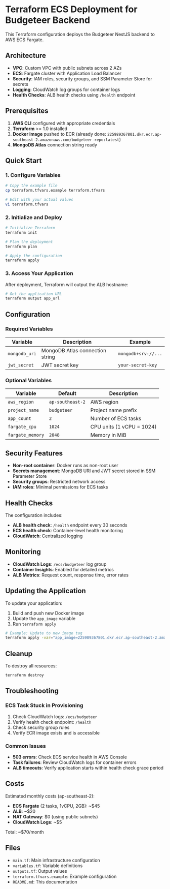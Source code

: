 # Terraform ECS Deployment for Budgeteer Backend

This Terraform configuration deploys the Budgeteer NestJS backend to AWS ECS Fargate.

## Architecture

- **VPC**: Custom VPC with public subnets across 2 AZs
- **ECS**: Fargate cluster with Application Load Balancer
- **Security**: IAM roles, security groups, and SSM Parameter Store for secrets
- **Logging**: CloudWatch log groups for container logs
- **Health Checks**: ALB health checks using `/health` endpoint

## Prerequisites

1. **AWS CLI** configured with appropriate credentials
2. **Terraform** >= 1.0 installed
3. **Docker image** pushed to ECR (already done: `225989367801.dkr.ecr.ap-southeast-2.amazonaws.com/budgeteer-repo:latest`)
4. **MongoDB Atlas** connection string ready

## Quick Start

### 1. Configure Variables

```bash
# Copy the example file
cp terraform.tfvars.example terraform.tfvars

# Edit with your actual values
vi terraform.tfvars
```

### 2. Initialize and Deploy

```bash
# Initialize Terraform
terraform init

# Plan the deployment
terraform plan

# Apply the configuration
terraform apply
```

### 3. Access Your Application

After deployment, Terraform will output the ALB hostname:

```bash
# Get the application URL
terraform output app_url
```

## Configuration

### Required Variables

| Variable | Description | Example |
|----------|-------------|---------|
| `mongodb_uri` | MongoDB Atlas connection string | `mongodb+srv://...` |
| `jwt_secret` | JWT secret key | `your-secret-key` |

### Optional Variables

| Variable | Default | Description |
|----------|---------|-------------|
| `aws_region` | `ap-southeast-2` | AWS region |
| `project_name` | `budgeteer` | Project name prefix |
| `app_count` | `2` | Number of ECS tasks |
| `fargate_cpu` | `1024` | CPU units (1 vCPU = 1024) |
| `fargate_memory` | `2048` | Memory in MiB |

## Security Features

- **Non-root container**: Docker runs as non-root user
- **Secrets management**: MongoDB URI and JWT secret stored in SSM Parameter Store
- **Security groups**: Restricted network access
- **IAM roles**: Minimal permissions for ECS tasks

## Health Checks

The configuration includes:
- **ALB health check**: `/health` endpoint every 30 seconds
- **ECS health check**: Container-level health monitoring
- **CloudWatch**: Centralized logging

## Monitoring

- **CloudWatch Logs**: `/ecs/budgeteer` log group
- **Container Insights**: Enabled for detailed metrics
- **ALB Metrics**: Request count, response time, error rates

## Updating the Application

To update your application:

1. Build and push new Docker image
2. Update the `app_image` variable
3. Run `terraform apply`

```bash
# Example: Update to new image tag
terraform apply -var="app_image=225989367801.dkr.ecr.ap-southeast-2.amazonaws.com/budgeteer-repo:v2.0.0"
```

## Cleanup

To destroy all resources:

```bash
terraform destroy
```

## Troubleshooting

### ECS Task Stuck in Provisioning

1. Check CloudWatch logs: `/ecs/budgeteer`
2. Verify health check endpoint: `/health`
3. Check security group rules
4. Verify ECR image exists and is accessible

### Common Issues

- **503 errors**: Check ECS service health in AWS Console
- **Task failures**: Review CloudWatch logs for container errors
- **ALB timeouts**: Verify application starts within health check grace period

## Costs

Estimated monthly costs (ap-southeast-2):
- **ECS Fargate** (2 tasks, 1vCPU, 2GB): ~$45
- **ALB**: ~$20
- **NAT Gateway**: $0 (using public subnets)
- **CloudWatch Logs**: ~$5

Total: ~$70/month

## Files

- `main.tf`: Main infrastructure configuration
- `variables.tf`: Variable definitions
- `outputs.tf`: Output values
- `terraform.tfvars.example`: Example configuration
- `README.md`: This documentation

